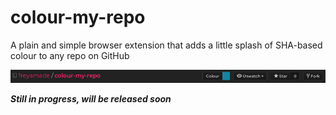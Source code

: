 # colour-my-repo
A plain and simple browser extension that adds a little splash of SHA-based colour to any repo on GitHub

![example image](https://raw.githubusercontent.com/freyamade/colour-my-repo/master/img/demo.png)

***Still in progress, will be released soon***
